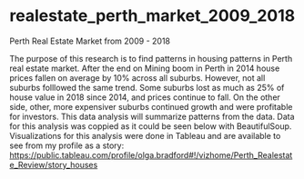 # realestate_perth_market_2009_2018
Perth Real Estate Market from 2009 - 2018

The purpose of this research is to find patterns in housing patterns in Perth real estate market. After the end on Mining boom in Perth in 2014 house prices fallen on average by 10% across all suburbs. However, not all suburbs folllowed the same trend. Some suburbs lost as much as 25% of house value in 2018 since 2014, and prices continue to fall. On the other side, other, more expensiver suburbs continued growth and were profitable for investors. This data analysis will summarize patterns from the data. Data for this analysis was coppied as it could be seen below with BeautifulSoup. Visualizations for this analysis were done in Tableau and are available to see from my profile as a story: https://public.tableau.com/profile/olga.bradford#!/vizhome/Perth_Realestate_Review/story_houses
